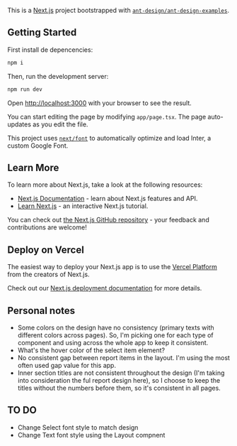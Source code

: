 This is a [Next.js](https://nextjs.org/) project bootstrapped with [`ant-design/ant-design-examples`](https://github.com/ant-design/ant-design-examples).

## Getting Started

First install de depencencies:

```bash
npm i
```

Then, run the development server:

```bash
npm run dev
```

Open [http://localhost:3000](http://localhost:3000) with your browser to see the result.

You can start editing the page by modifying `app/page.tsx`. The page auto-updates as you edit the file.

This project uses [`next/font`](https://nextjs.org/docs/basic-features/font-optimization) to automatically optimize and load Inter, a custom Google Font.

## Learn More

To learn more about Next.js, take a look at the following resources:

-   [Next.js Documentation](https://nextjs.org/docs) - learn about Next.js features and API.
-   [Learn Next.js](https://nextjs.org/learn) - an interactive Next.js tutorial.

You can check out [the Next.js GitHub repository](https://github.com/vercel/next.js/) - your feedback and contributions are welcome!

## Deploy on Vercel

The easiest way to deploy your Next.js app is to use the [Vercel Platform](https://vercel.com/new?utm_medium=default-template&filter=next.js&utm_source=create-next-app&utm_campaign=create-next-app-readme) from the creators of Next.js.

Check out our [Next.js deployment documentation](https://nextjs.org/docs/deployment) for more details.

## Personal notes

-   Some colors on the design have no consistency (primary texts with different colors across pages). So, I'm picking one for each type of component and using across the whole app to keep it consistent.
-   What's the hover color of the select item element?
-   No consistent gap between report items in the layout. I'm using the most often used gap value for this app.
-   Inner section titles are not consistent throughout the design (I'm taking into consideration the ful report design here), so I choose to keep the titles without the numbers before them, so it's consistent in all pages.

## TO DO

-   Change Select font style to match design
-   Change Text font style using the Layout compnent
